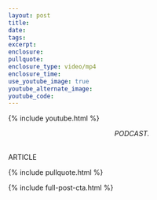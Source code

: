 ```yaml
---
layout: post
title:
date:
tags:
excerpt:
enclosure:
pullquote:
enclosure_type: video/mp4
enclosure_time:
use_youtube_image: true
youtube_alternate_image:
youtube_code:
---
```

{% include youtube.html %}

<center><em>PODCAST.</em></center>

<br>ARTICLE

{% include pullquote.html %}

{% include full-post-cta.html %}

